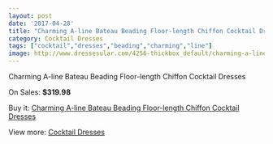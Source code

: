 ```yaml
---
layout: post
date: '2017-04-28'
title: "Charming A-line Bateau Beading Floor-length Chiffon Cocktail Dresses"
category: Cocktail Dresses
tags: ["cocktail","dresses","beading","charming","line"]
image: http://www.dressesular.com/4256-thickbox_default/charming-a-line-bateau-beading-floor-length-chiffon-cocktail-dresses.jpg
---
```

Charming A-line Bateau Beading Floor-length Chiffon Cocktail Dresses

On Sales: **$319.98**
<a href="https://www.dressesular.com/cocktail-dresses/1959-charming-a-line-bateau-beading-floor-length-chiffon-cocktail-dresses.html"><amp-img layout="responsive" width="600" height="600" src="//www.dressesular.com/4256-thickbox_default/charming-a-line-bateau-beading-floor-length-chiffon-cocktail-dresses.jpg" alt="Charming A-line Bateau Beading Floor-length Chiffon Cocktail Dresses 0" /></a>

Buy it: [Charming A-line Bateau Beading Floor-length Chiffon Cocktail Dresses](https://www.dressesular.com/cocktail-dresses/1959-charming-a-line-bateau-beading-floor-length-chiffon-cocktail-dresses.html "Charming A-line Bateau Beading Floor-length Chiffon Cocktail Dresses")

View more: [Cocktail Dresses](https://www.dressesular.com/12-cocktail-dresses "Cocktail Dresses")